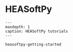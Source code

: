 # HEASoftPy


```{toctree}
---
maxdepth: 1
caption: HEASoftPy tutorials
---

heasoftpy-getting-started
```
